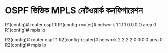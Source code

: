 # OSPF ভিত্তিক MPLS নেটওয়ার্ক কনফিগারেশন

R1(config)# router ospf 1
R1(config-router)# network 1.1.1.1 0.0.0.0 area 0
R1(config)# mpls ip

R2(config)# router ospf 1
R2(config-router)# network 2.2.2.2 0.0.0.0 area 0
R2(config)# mpls ip
